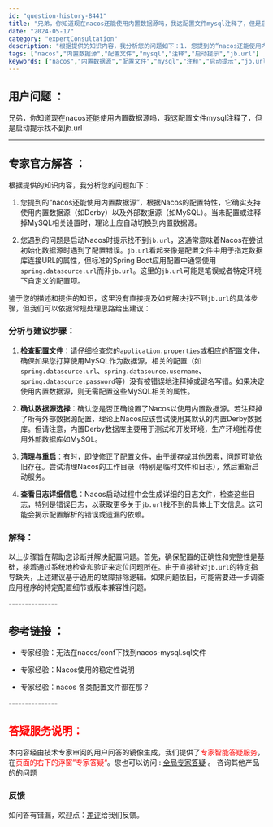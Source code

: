 ```yaml
---
id: "question-history-8441"
title: "兄弟，你知道现在nacos还能使用内置数据源吗，我这配置文件mysql注释了，但是启动提示找不到jb.ur"
date: "2024-05-17"
category: "expertConsultation"
description: "根据提供的知识内容，我分析您的问题如下：1. 您提到的“nacos还能使用内置数据源”，根据Nacos的配置特性，它确实支持使用内置数据源（如Derby）以及外部数据源（如MySQL）。当未配置或注释掉MySQL相关设置时，理论上应自动切换到内置数据源。2. 您遇到的问题是启动Nacos时提示找不到"
tags: ["nacos","内置数据源","配置文件","mysql","注释","启动提示","jb.url"]
keywords: ["nacos","内置数据源","配置文件","mysql","注释","启动提示","jb.url"]
---
```


## 用户问题 ： 
 兄弟，你知道现在nacos还能使用内置数据源吗，我这配置文件mysql注释了，但是启动提示找不到jb.url  

---------------
## 专家官方解答 ：

根据提供的知识内容，我分析您的问题如下：

1. 您提到的“nacos还能使用内置数据源”，根据Nacos的配置特性，它确实支持使用内置数据源（如Derby）以及外部数据源（如MySQL）。当未配置或注释掉MySQL相关设置时，理论上应自动切换到内置数据源。

2. 您遇到的问题是启动Nacos时提示找不到`jb.url`，这通常意味着Nacos在尝试初始化数据源时遇到了配置错误。`jb.url`看起来像是配置文件中用于指定数据库连接URL的属性，但标准的Spring Boot应用配置中通常使用`spring.datasource.url`而非`jb.url`。这里的`jb.url`可能是笔误或者特定环境下自定义的配置项。

鉴于您的描述和提供的知识，这里没有直接提及如何解决找不到`jb.url`的具体步骤，但我们可以依据常规处理思路给出建议：

### 分析与建议步骤：

1. **检查配置文件**：请仔细检查您的`application.properties`或相应的配置文件，确保如果您打算使用MySQL作为数据源，相关的配置（如`spring.datasource.url`、`spring.datasource.username`、`spring.datasource.password`等）没有被错误地注释掉或键名写错。如果决定使用内置数据源，则无需配置这些MySQL相关的属性。

2. **确认数据源选择**：确认您是否正确设置了Nacos以使用内置数据源。若注释掉了所有外部数据源配置，理论上Nacos应该尝试使用其默认的内置Derby数据库。但请注意，内置Derby数据库主要用于测试和开发环境，生产环境推荐使用外部数据库如MySQL。

3. **清理与重启**：有时，即使修正了配置文件，由于缓存或其他因素，问题可能依旧存在。尝试清理Nacos的工作目录（特别是临时文件和日志），然后重新启动服务。

4. **查看日志详细信息**：Nacos启动过程中会生成详细的日志文件，检查这些日志，特别是错误日志，以获取更多关于`jb.url`找不到的具体上下文信息。这可能会揭示配置解析的错误或遗漏的依赖。

### 解释：

以上步骤旨在帮助您诊断并解决配置问题。首先，确保配置的正确性和完整性是基础，接着通过系统地检查和验证来定位问题所在。由于直接针对`jb.url`的特定指导缺失，上述建议基于通用的故障排除逻辑。如果问题依旧，可能需要进一步调查应用程序的特定配置细节或版本兼容性问题。


<font color="#949494">---------------</font> 


## 参考链接 ：

* 专家经验：无法在nacos/conf下找到nacos-mysql.sql文件 
 
 * 专家经验：Nacos使用的稳定性说明 
 
 * 专家经验：nacos 各类配置文件都在那？ 


 <font color="#949494">---------------</font> 
 


## <font color="#FF0000">答疑服务说明：</font> 

本内容经由技术专家审阅的用户问答的镜像生成，我们提供了<font color="#FF0000">专家智能答疑服务</font>，在<font color="#FF0000">页面的右下的浮窗”专家答疑“</font>。您也可以访问 : [全局专家答疑](https://answer.opensource.alibaba.com/docs/intro) 。 咨询其他产品的的问题

### 反馈
如问答有错漏，欢迎点：[差评](https://ai.nacos.io/user/feedbackByEnhancerGradePOJOID?enhancerGradePOJOId=13660)给我们反馈。
